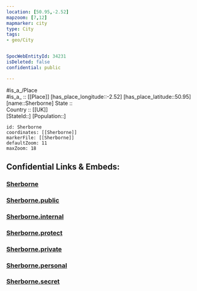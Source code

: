 ```yaml
---
location: [50.95,-2.52] 
mapzoom: [7,12] 
mapmarker: city 
type: City
tags:
- geo/City


SpocWebEntityId: 34231
isDeleted: false
confidential: public

---
```

#is_a_/Place  
#is_a_ :: [[Place]] 
[has_place_longitude::-2.52] 
[has_place_latitude::50.95] 
[name::Sherborne] 
State ::  
Country :: [[UK]]  
[StateId::] 
[Population::] 



```leaflet
id: Sherborne
coordinates: [[Sherborne]] 
markerFile: [[Sherborne]] 
defaultZoom: 11 
maxZoom: 18
```


## Confidential Links & Embeds: 

### [Sherborne](/_Standards/Earth/Continent/Europe/Europe~North/UK/England/Regions~England/South_West_England/Dorset/cities~Dorset/WestDorset/cities~WestDorset/Sherborne.md) 

### [Sherborne.public](/_public/Earth/Continent/Europe/Europe~North/UK/England/Regions~England/South_West_England/Dorset/cities~Dorset/WestDorset/cities~WestDorset/Sherborne.public.md) 

### [Sherborne.internal](/_internal/Earth/Continent/Europe/Europe~North/UK/England/Regions~England/South_West_England/Dorset/cities~Dorset/WestDorset/cities~WestDorset/Sherborne.internal.md) 

### [Sherborne.protect](/_protect/Earth/Continent/Europe/Europe~North/UK/England/Regions~England/South_West_England/Dorset/cities~Dorset/WestDorset/cities~WestDorset/Sherborne.protect.md) 

### [Sherborne.private](/_private/Earth/Continent/Europe/Europe~North/UK/England/Regions~England/South_West_England/Dorset/cities~Dorset/WestDorset/cities~WestDorset/Sherborne.private.md) 

### [Sherborne.personal](/_personal/Earth/Continent/Europe/Europe~North/UK/England/Regions~England/South_West_England/Dorset/cities~Dorset/WestDorset/cities~WestDorset/Sherborne.personal.md) 

### [Sherborne.secret](/_secret/Earth/Continent/Europe/Europe~North/UK/England/Regions~England/South_West_England/Dorset/cities~Dorset/WestDorset/cities~WestDorset/Sherborne.secret.md)

